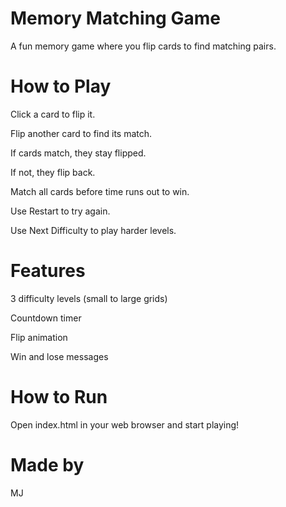 <h1>Memory Matching Game</h1>
A fun memory game where you flip cards to find matching pairs.

<h1>How to Play</h1>
Click a card to flip it.

Flip another card to find its match.

If cards match, they stay flipped.

If not, they flip back.

Match all cards before time runs out to win.

Use Restart to try again.

Use Next Difficulty to play harder levels.

<h1>Features</h1>
3 difficulty levels (small to large grids)

Countdown timer

Flip animation

Win and lose messages

<h1>How to Run</h1>
Open index.html in your web browser and start playing!

<h1>Made by</h1>
MJ